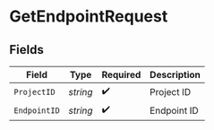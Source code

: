 # GetEndpointRequest


## Fields

| Field              | Type               | Required           | Description        |
| ------------------ | ------------------ | ------------------ | ------------------ |
| `ProjectID`        | *string*           | :heavy_check_mark: | Project ID         |
| `EndpointID`       | *string*           | :heavy_check_mark: | Endpoint ID        |